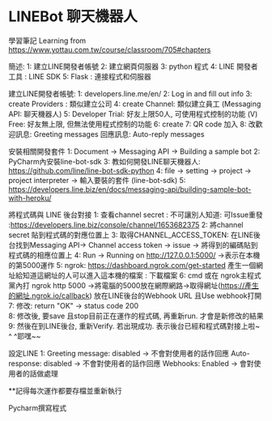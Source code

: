 # LINEBot 聊天機器人
學習筆記
Learning from  https://www.yottau.com.tw/course/classroom/705#chapters

簡述:
1: 建立LINE開發者帳號
2: 建立網頁伺服器
3: python 程式
4: LINE 開發者工具 : LINE SDK
5: Flask : 連接程式和伺服器

建立LINE開發者帳號:
1: developers.line.me/en/
2: Log in and fill out info
3: create Providers : 類似建立公司
4: create Channel: 類似建立員工 (Messaging API: 聊天機器人)
5: Developer Trial: 好友上限50人, 可使用程式控制的功能 (V)
Free: 好友無上限, 但無法使用程式控制的功能
6: create
7: QR code 加入
8: 改歡迎訊息: Greeting messages
     回應訊息: Auto-reply messages

安裝相關開發套件
1: Document -> Messaging API -> Building a sample bot
2: PyCharm內安裝line-bot-sdk
3: 教如何開發LINE聊天機器人: https://github.com/line/line-bot-sdk-python
4: file -> setting -> project -> project interpreter -> 輸入要裝的套件 (line-bot-sdk)
5: https://developers.line.biz/en/docs/messaging-api/building-sample-bot-with-heroku/

將程式碼與 LINE 後台對接
1: 查看channel secret : 不可讓別人知道: 可Issue重發 :https://developers.line.biz/console/channel/1653682375
2: 將channel secret 貼到程式碼的對應位置上
3: 取得CHANNEL_ACCESS_TOKEN: 在LINE後台找到Messaging API-> Channel access token -> issue -> 將得到的編碼貼到程式碼的相應位置上
4: Run -> Running on http://127.0.0.1:5000/ ->表示在本機的第5000運作
5: ngrok: https://dashboard.ngrok.com/get-started  產生一個網址給知道這網址的人可以進入這本機的檔案 : 下載檔案
6: cmd 或在 ngrok主程式黨內打 ngrok http 5000 ->將電腦的5000放在網際網路->取得網址(https://產生的網址.ngrok.io/callback) 放在LINE後台的Webhook URL 且Use webhook打開
7: 修改: return "OK" -> status code 200  
8: 修改後, 要save 且stop目前正在運作的程式碼, 再重新run. 才會是新修改的結果
9: 然後在到LINE後台, 重新Verify. 若出現成功. 表示後台已經和程式碼對接上啦~  ^ ^耶嘿~~

設定LINE
1: Greeting message: disabled -> 不會對使用者的話作回應
   Auto-response: disabled -> 不會對使用者的話作回應
   Webhooks: Enabled -> 會對使用者的話做處理
   
   **記得每次運作都要存檔並重新執行


Pycharm撰寫程式
